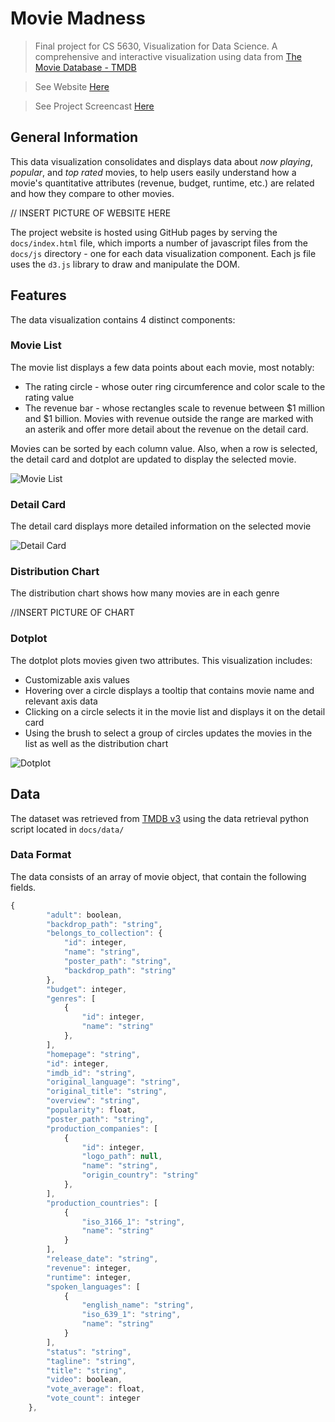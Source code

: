 # Movie Madness
> Final project for CS 5630, Visualization for Data Science. A comprehensive and interactive visualization using data from [The Movie Database - TMDB](https://www.themoviedb.org/?language=en-US)  

> See Website [Here](https://ethramos22.github.io/dataviscourse-pr-moviemadness/)

> See Project Screencast [Here](http://example.com)

## General Information
This data visualization consolidates and displays data about _now playing_, _popular_, and _top rated_ movies, to help users easily understand how a movie's quantitative attributes (revenue, budget, runtime, etc.) are related and how they compare to other movies.

// INSERT PICTURE OF WEBSITE HERE

The project website is hosted using GitHub pages by serving the `docs/index.html` file, which imports a number of javascript files from the `docs/js` directory - one for each data visualization component. Each js file uses the `d3.js` library to draw and manipulate the DOM.

## Features
The data visualization contains 4 distinct components:

### Movie List
The movie list displays a few data points about each movie, most notably:
- The rating circle - whose outer ring circumference and color scale to the rating value
- The revenue bar - whose rectangles scale to revenue between $1 million and $1 billion. Movies with revenue outside the range are marked with an asterik and offer more detail about the revenue on the detail card.

Movies can be sorted by each column value. Also, when a row is selected, the detail card and dotplot are updated to display the selected movie.

![](/docs/img/movielist.png?raw=true "Movie List")

### Detail Card
The detail card displays more detailed information on the selected movie

![](/docs/img/detailcard.png?raw=true "Detail Card")

### Distribution Chart
The distribution chart shows how many movies are in each genre

//INSERT PICTURE OF CHART

### Dotplot
The dotplot plots movies given two attributes. This visualization includes:
- Customizable axis values
- Hovering over a circle displays a tooltip that contains movie name and relevant axis data
- Clicking on a circle selects it in the movie list and displays it on the detail card
- Using the brush to select a group of circles updates the movies in the list as well as the distribution chart

![](/docs/img/dotplot.png?raw=true "Dotplot")

## Data
The dataset was retrieved from [TMDB v3](https://developers.themoviedb.org/3) using the data retrieval python script located in `docs/data/` 

### Data Format
The data consists of an array of movie object, that contain the following fields.
```javascript
{
        "adult": boolean,
        "backdrop_path": "string",
        "belongs_to_collection": {
            "id": integer,
            "name": "string",
            "poster_path": "string",
            "backdrop_path": "string"
        },
        "budget": integer,
        "genres": [
            {
                "id": integer,
                "name": "string"
            },
        ],
        "homepage": "string",
        "id": integer,
        "imdb_id": "string",
        "original_language": "string",
        "original_title": "string",
        "overview": "string",
        "popularity": float,
        "poster_path": "string",
        "production_companies": [
            {
                "id": integer,
                "logo_path": null,
                "name": "string",
                "origin_country": "string"
            },
        ],
        "production_countries": [
            {
                "iso_3166_1": "string",
                "name": "string"
            }
        ],
        "release_date": "string",
        "revenue": integer,
        "runtime": integer,
        "spoken_languages": [
            {
                "english_name": "string",
                "iso_639_1": "string",
                "name": "string"
            }
        ],
        "status": "string",
        "tagline": "string",
        "title": "string",
        "video": boolean,
        "vote_average": float,
        "vote_count": integer
    },
```







